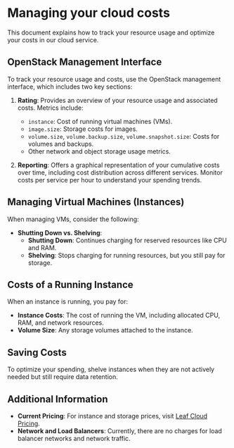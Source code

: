 # Managing your cloud costs

This document explains how to track your resource usage and optimize your costs in our cloud service.

## OpenStack Management Interface

To track your resource usage and costs, use the OpenStack management interface, which includes two key sections:

1. **Rating**: Provides an overview of your resource usage and associated costs. Metrics include:
    - `instance`: Cost of running virtual machines (VMs).
    - `image.size`: Storage costs for images.
    - `volume.size`, `volume.backup.size`, `volume.snapshot.size`: Costs for volumes and backups.
    - Other network and object storage usage metrics.

2. **Reporting**: Offers a graphical representation of your cumulative costs over time, including cost distribution across different services. Monitor costs per service per hour to understand your spending trends.

## Managing Virtual Machines (Instances)

When managing VMs, consider the following:

- **Shutting Down vs. Shelving**:
    - **Shutting Down**: Continues charging for reserved resources like CPU and RAM.
    - **Shelving**: Stops charging for running resources, but you still pay for storage.

## Costs of a Running Instance

When an instance is running, you pay for:

- **Instance Costs**: The cost of running the VM, including allocated CPU, RAM, and network resources.
- **Volume Size**: Any storage volumes attached to the instance.

## Saving Costs

To optimize your spending, shelve instances when they are not actively needed but still require data retention.

## Additional Information

- **Current Pricing**: For instance and storage prices, visit [Leaf Cloud Pricing](https://www.leaf.cloud/pricing).
- **Network and Load Balancers**: Currently, there are no charges for load balancer networks and network traffic.
